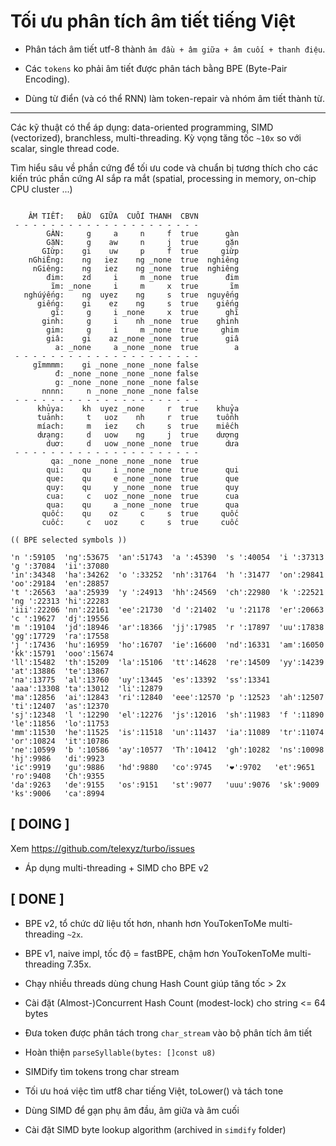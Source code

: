 # Tối ưu phân tích âm tiết tiếng Việt

* Phân tách âm tiết utf-8 thành `âm đầu + âm giữa + âm cuối + thanh điệu`.

* Các `tokens` ko phải âm tiết được phân tách bằng BPE (Byte-Pair Encoding).

* Dùng từ điển (và có thể RNN) làm token-repair và nhóm âm tiết thành từ.

- - - 

Các kỹ thuật có thể áp dụng: data-oriented programming, SIMD (vectorized), branchless, multi-threading. Kỳ vọng tăng tốc `~10x` so với scalar, single thread code.

Tìm hiểu sâu về phần cứng để tối ưu code và chuẩn bị tương thích cho các kiến trúc phần cứng AI sắp ra mắt (spatial, processing in memory, on-chip CPU cluster ...)


```

    ÂM TIẾT:   ĐẦU  GIỮA  CUỐI THANH  CBVN
 - - - - - - - - - - - - - - - - - - - - -
        GÀN:     g     a     n     f  true      gàn
        GặN:     g    aw     n     j  true      gặn
       GIừp:    gi    uw     p     f  true     giừp
    nGhiÊng:    ng   iez    ng _none  true  nghiêng
     nGiêng:    ng   iez    ng _none  true  nghiêng
        đim:    zd     i     m _none  true      đim
         ĩm: _none     i     m     x  true       ĩm
   nghúýếng:    ng  uyez    ng     s  true  nguyếng
      giếng:    gi    ez    ng     s  true    giếng
         gĩ:     g     i _none     x  true      ghĩ
       ginh:     g     i    nh _none  true    ghinh
        gim:     g     i     m _none  true     ghim
        giâ:    gi    az _none _none  true      giâ
          a: _none     a _none _none  true        a
 - - - - - - - - - - - - - - - - - - - - -
     gĩmmmm:    gi _none _none _none false
          đ: _none _none _none _none false
          g: _none _none _none _none false
       nnnn:     n _none _none _none false
 - - - - - - - - - - - - - - - - - - - - -
      khủya:    kh  uyez _none     r  true    khuỷa
      tuảnh:     t   uoz    nh     r  true    tuổnh
      míach:     m   iez    ch     s  true    miếch
      dưạng:     d   uow    ng     j  true    dượng
        duơ:     d   uow _none _none  true      dưa
 - - - - - - - - - - - - - - - - - - - - -
         qa: _none _none _none _none  true
        qui:    qu     i _none _none  true      qui
        que:    qu     e _none _none  true      que
        quy:    qu     y _none _none  true      quy
        cua:     c   uoz _none _none  true      cua
        qua:    qu     a _none _none  true      qua
       quốc:    qu    oz     c     s  true     quốc
       cuốc:     c   uoz     c     s  true     cuốc
```

```
(( BPE selected symbols ))

'n ':59105  'ng':53675  'an':51743  'a ':45390  's ':40054  'i ':37313  'g ':37084  'ii':37080
'in':34348  'ha':34262  'o ':33252  'nh':31764  'h ':31477  'on':29841  'oo':29184  'en':28857
't ':26563  'aa':25939  'y ':24913  'hh':24569  'ch':22980  'k ':22521  'ng ':22313 'hi':22283
'iii':22206 'nn':22161  'ee':21730  'd ':21402  'u ':21178  'er':20663  'c ':19627  'dj':19556
'm ':19104  'jd':18946  'ar':18366  'jj':17985  'r ':17897  'uu':17838  'gg':17729  'ra':17558
'j ':17436  'hu':16959  'ho':16707  'ie':16600  'nd':16331  'am':16050  'kk':15791  'ooo':15674
'll':15482  'th':15209  'la':15106  'tt':14628  're':14509  'yy':14239  'at':13886  'te':13867
'na':13775  'al':13760  'uy':13445  'es':13392  'ss':13341  'aaa':13308 'ta':13012  'li':12879
'ma':12856  'ai':12843  'ri':12840  'eee':12570 'p ':12523  'ah':12507  'ti':12407  'as':12370
'sj':12348  'l ':12290  'el':12276  'js':12016  'sh':11983  'f ':11890  'le':11856  'lo':11753
'mm':11530  'he':11525  'is':11518  'un':11437  'ia':11089  'tr':11074  'or':10824  'it':10786
'ne':10599  'b ':10586  'ay':10577  'Th':10412  'gh':10282  'ns':10098  'hj':9986   'di':9923
'ic':9919   'gu':9886   'hd':9880   'co':9745   '❤️':9702   'et':9651   'ro':9408   'Ch':9355
'da':9263   'de':9155   'os':9151   'st':9077   'uuu':9076  'sk':9009   'ks':9006   'ca':8994
```

## [ DOING ]

Xem https://github.com/telexyz/turbo/issues

- Áp dụng multi-threading + SIMD cho BPE v2

## [ DONE ]

- BPE v2, tổ chức dữ liệu tốt hơn, nhanh hơn YouTokenToMe multi-threading `~2x`.

- BPE v1, naive impl, tốc độ = fastBPE, chậm hơn YouTokenToMe multi-threading 7.35x.

- Chạy nhiều threads dùng chung Hash Count giúp tăng tốc > 2x

- Cài đặt (Almost-)Concurrent Hash Count (modest-lock) cho string <= 64 bytes

- Đưa token được phân tách trong `char_stream` vào bộ phân tích âm tiết

- Hoàn thiện `parseSyllable(bytes: []const u8)`

- SIMDify tìm tokens trong char stream

- Tối ưu hoá việc tìm utf8 char tiếng Việt, toLower() và tách tone

- Dùng SIMD để gạn phụ âm đầu, âm giữa và âm cuối

- Cài đặt SIMD byte lookup algorithm (archived in `simdify` folder)
